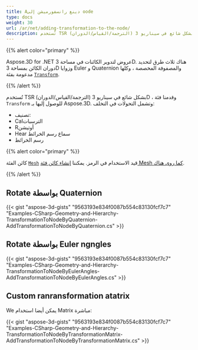 ```yaml
---
title: Aدينغ رانسفورميشن إلى oode
type: docs
weight: 30
url: /ar/net/adding-transformation-to-the-node/
description: تُستخدم TSR (الترجمة/القياس/الدوران) بشكل شائع في سيناريو 3D ، قدمنا تحويل فئة للوصول إليها بـ Aspose.3D.
---
```

{{% alert color="primary" %}}

Aspose.3D for .NET عروض لتدوير الكائنات في مساحة 3D. هناك ثلاث طرق لتحديد دوران الكائن بمساحة 3D وزوايا Euler و Quaternion والمصفوفة المخصصة ، وكلها مدعومة بفئة [`Transform`](https://reference.aspose.com/3d/net/aspose.threed/transform).

{{% /alert %}}

تُستخدم TSR (الترجمة/القياس/الدوران) بشكل شائع في سيناريو 3D ، وقدمنا فئة `Transform` للوصول إليها بـ Aspose.3D. وتشمل التحولات في التخلف:

- تصنيف:
- Calالترسبات
- Rأوتيشن
- Hear سماع رسم الخرائط
- رسم الخرائط

{{% alert color="primary" %}}

كائن الفئة [`Mesh`](https://reference.aspose.com/3d/net/aspose.threed.entities/mesh) قيد الاستخدام في الرمز. يمكننا [إنشاء كائن فئة Mesh كما روى هناك](/3d/ar/net/create-3d-mesh-and-scene/).

{{% /alert %}}
##  **Rotate بواسطة Quaternion**
{{< gist "aspose-3d-gists" "9563193e834f0087b554c83130fcf7c7" "Examples-CSharp-Geometry-and-Hierarchy-TransformationToNodeByQuaternion-AddTransformationToNodeByQuaternion.cs" >}}
##  **Rotate بواسطة Euler ngngles**
{{< gist "aspose-3d-gists" "9563193e834f0087b554c83130fcf7c7" "Examples-CSharp-Geometry-and-Hierarchy-TransformationToNodeByEulerAngles-AddTransformationToNodeByEulerAngles.cs" >}}
##  **Custom ranransformation atatrix**
We يمكن أيضا استخدام Matrix مباشرة:

{{< gist "aspose-3d-gists" "9563193e834f0087b554c83130fcf7c7" "Examples-CSharp-Geometry-and-Hierarchy-TransformationToNodeByTransformationMatrix-AddTransformationToNodeByTransformationMatrix.cs" >}}
